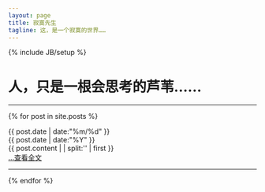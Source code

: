 ```yaml
---
layout: page
title: 寂寞先生
tagline: 这，是一个寂寞的世界……
---
```

{% include JB/setup %}
# 人，只是一根会思考的芦苇……
---


{% for post in site.posts %}
<div class = "card">
	<div class = "clearfix">
		<div  class = "date_label">
			<div class="day_month">
      			{{ post.date | date:"%m/%d" }}
      			</div>
      			<div class="year">
      			{{ post.date | date:"%Y" }}
      			</div>
      		</div> 
	</div>
		{{ post.content  | | split:'<!--break-->' | first }}
	<div class = "read_more">
		<a href="{{ BASE_PATH }}{{ post.url }}">&hellip;查看全文</a>
	</div>
	
</div>
<hr>
{% endfor %}

